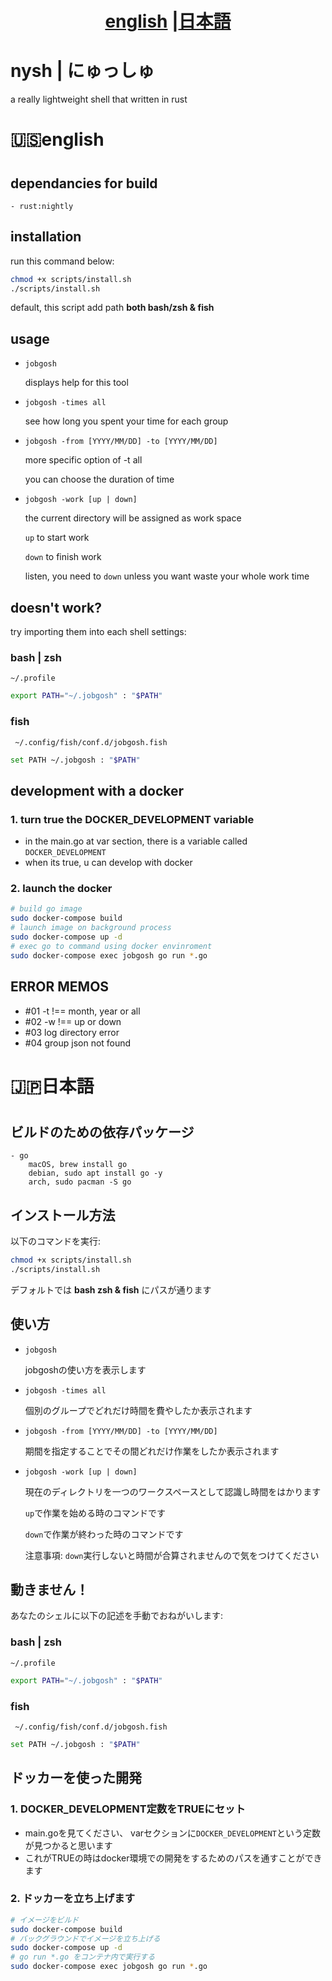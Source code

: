 <h1 align="center"> <a href="#english">english</a> |<a href="#japanese">日本語</a></h1>

<!-- ![README LOGO](_img/bk.png) -->
# nysh | にゅっしゅ

a really lightweight shell that written in rust

<h1 align="left" id="english"> 🇺🇸english<h1>

## dependancies for build

    - rust:nightly 

## installation

run this command below:

```bash
chmod +x scripts/install.sh
./scripts/install.sh
```
default, this script add path **both bash/zsh & fish**

## usage

- ```jobgosh``` 

    displays help for this tool

- ```jobgosh -times all``` 

    see how long you spent your time for each group

- ```jobgosh -from [YYYY/MM/DD] -to [YYYY/MM/DD]``` 

    more specific option of -t all

    you can choose the duration of time

- ```jobgosh -work [up | down]```

    the current directory will be assigned as work space

    ```up``` to start work

    ```down``` to finish work

    listen, you need to ```down``` unless you want waste your whole work time


## doesn't work? 
try importing them into each shell settings:
### bash | zsh

``` ~/.profile ```

```bash
export PATH="~/.jobgosh" : "$PATH" 
```

### fish
    
``` ~/.config/fish/conf.d/jobgosh.fish```

```bash
set PATH ~/.jobgosh : "$PATH" 
```

## development with a docker

### 1. turn true the DOCKER_DEVELOPMENT variable
- in the main.go at var section, there is a variable called ```DOCKER_DEVELOPMENT```
- when its true, u can develop with docker

### 2. launch the docker

```bash
# build go image
sudo docker-compose build
# launch image on background process
sudo docker-compose up -d
# exec go to command using docker envinroment
sudo docker-compose exec jobgosh go run *.go
```


## ERROR MEMOS

- #01
    -t !== month, year or all
- #02
    -w !== up or down
- #03
    log directory error
- #04
    group json not found

<h1 align="left" id="japanese"> 🇯🇵日本語<h1>

## ビルドのための依存パッケージ

    - go 
        macOS, brew install go
        debian, sudo apt install go -y
        arch, sudo pacman -S go


## インストール方法

以下のコマンドを実行:

```bash
chmod +x scripts/install.sh
./scripts/install.sh
```
デフォルトでは **bash zsh & fish** にパスが通ります

## 使い方

- ```jobgosh``` 

    jobgoshの使い方を表示します

- ```jobgosh -times all``` 

    個別のグループでどれだけ時間を費やしたか表示されます

- ```jobgosh -from [YYYY/MM/DD] -to [YYYY/MM/DD]``` 

    期間を指定することでその間どれだけ作業をしたか表示されます

- ```jobgosh -work [up | down]``` 

    現在のディレクトリを一つのワークスペースとして認識し時間をはかります

    ```up```で作業を始める時のコマンドです

    ```down```で作業が終わった時のコマンドです

    注意事項: ```down```実行しないと時間が合算されませんので気をつけてください


## 動きません！
あなたのシェルに以下の記述を手動でおねがいします:
### bash | zsh

``` ~/.profile ```

```bash
export PATH="~/.jobgosh" : "$PATH" 
```

### fish
    
``` ~/.config/fish/conf.d/jobgosh.fish```

```bash
set PATH ~/.jobgosh : "$PATH" 
```

## ドッカーを使った開発

### 1. DOCKER_DEVELOPMENT定数をTRUEにセット
- main.goを見てください、 varセクションに```DOCKER_DEVELOPMENT```という定数が見つかると思います
- これがTRUEの時はdocker環境での開発をするためのパスを通すことができます

### 2. ドッカーを立ち上げます

```bash
# イメージをビルド
sudo docker-compose build
# バックグラウンドでイメージを立ち上げる
sudo docker-compose up -d
# go run *.go をコンテナ内で実行する
sudo docker-compose exec jobgosh go run *.go
```
